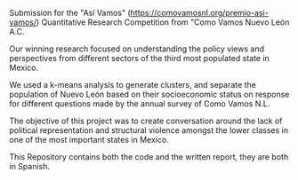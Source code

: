 Submission for the "Así Vamos" (https://comovamosnl.org/premio-asi-vamos/) Quantitative Research Competition from "Como Vamos Nuevo León A.C. 

Our winning research focused on understanding the policy views and perspectives from different sectors of the third most populated state in Mexico. 

We used a k-means analysis to generate clusters, and separate the population of Nuevo León based on their socioeconomic status on response for different questions made by the annual survey of Como Vamos N.L.

The objective of this project was to create conversation around the lack of political representation and structural violence amongst the lower classes in one of the most important states in Mexico. 

This Repository contains both the code and the written report, they are both in Spanish. 
